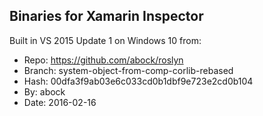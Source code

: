 ## Binaries for Xamarin Inspector

Built in VS 2015 Update 1 on Windows 10 from:

* Repo: https://github.com/abock/roslyn
* Branch: system-object-from-comp-corlib-rebased
* Hash: 00dfa3f9ab03e6c033cd0b1dbf9e723e2cd0b104
* By: abock
* Date: 2016-02-16
